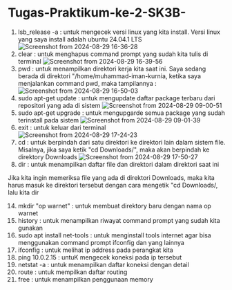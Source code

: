 # Tugas-Praktikum-ke-2-SK3B-
1. lsb_release -a : untuk mengecek versi linux yang kita install. Versi linux yang saya install adalah ubuntu 24.04.1 LTS
![Screenshot from 2024-08-29 16-36-28](https://github.com/user-attachments/assets/67500b48-ed32-4ae5-9c3d-b941a0bc769a)
2. clear : untuk menghapus command prompt yang sudah kita tulis di terminal
![Screenshot from 2024-08-29 16-39-56](https://github.com/user-attachments/assets/c9b4bc72-a8c5-4bc2-ab82-1ee0959348d1)
3. pwd : untuk menampilkan direktori kerja kita saat ini. Saya sedang berada di direktori "/home/muhammad-iman-kurnia, ketika saya menjalankan command pwd, maka tampilannya :
![Screenshot from 2024-08-29 16-50-03](https://github.com/user-attachments/assets/11f1b132-7301-4176-a7e3-e66d55426fd7)
4. sudo apt-get update : untuk mengupdate daftar package terbaru dari repositori yang ada di sistem
![Screenshot from 2024-08-29 09-00-51](https://github.com/user-attachments/assets/7e5e9cff-06d4-499e-b648-6d90961ced8f)
5. sudo apt-get upgrade : untuk mengupgarde semua package yang sudah terinstall pada sistem
![Screenshot from 2024-08-29 09-01-39](https://github.com/user-attachments/assets/8744f083-8ada-4e46-a7de-2e316b5383fc)
6. exit : untuk keluar dari terminal
![Screenshot from 2024-08-29 17-24-23](https://github.com/user-attachments/assets/59745798-e590-49b2-bb1e-0c2046e416b8)
7. cd : untuk berpindah dari satu direktori ke direktori lain dalam sistem file. Misalnya, jika saya ketik "cd Downloads/", maka akan berpindah ke direktory Downloads
![Screenshot from 2024-08-29 17-50-27](https://github.com/user-attachments/assets/998cd633-0b39-4f01-88b6-45950f2b0962)
8. dir : untuk menampilkan daftar file dan direktori dalam direktori saat ini

Jika kita ingin memeriksa file yang ada di direktori Downloads, maka kita harus masuk ke direktori tersebut dengan cara mengetik "cd Downloads/, lalu kita dir

14. mkdir "op warnet" : untuk membuat direktory baru dengan nama op warnet
15. history : untuk menampilkan riwayat command prompt yang sudah kita gunakan
16. sudo apt install net-tools : untuk menginstall tools internet agar bisa menggunakan command prompt ifconfig dan yang lainnya
17. ifconfig : untuk melihat ip address pada perangkat kita
18. ping 10.0.2.15 : untuK mengecek koneksi pada ip tersebut
19. netstat -a : untuk menampilkan daftar koneksi dengan detail
20. route : untuk mempilkan daftar routing
21. free : untuk menampilkan penggunaan memory
